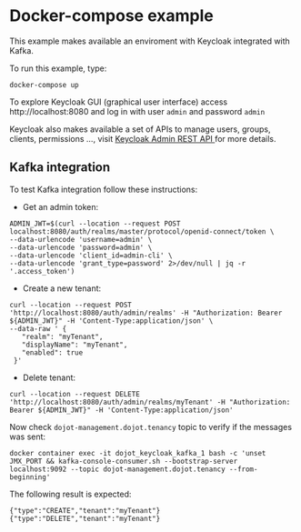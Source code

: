 # Docker-compose example

This example makes available an enviroment with Keycloak integrated with Kafka.

To run this example, type:
```
docker-compose up
```

To explore Keycloak GUI (graphical user interface) access http://localhost:8080 and log in with user ```admin``` and password ```admin```

Keycloak also makes available a set of APIs to manage users, groups, clients, permissions ..., visit [Keycloak Admin REST API
](https://www.keycloak.org/docs-api/5.0/rest-api/index.html) for more details.

## Kafka integration
To test Kafka integration follow these instructions:

- Get an admin token:
```
ADMIN_JWT=$(curl --location --request POST localhost:8080/auth/realms/master/protocol/openid-connect/token \
--data-urlencode 'username=admin' \
--data-urlencode 'password=admin' \
--data-urlencode 'client_id=admin-cli' \
--data-urlencode 'grant_type=password' 2>/dev/null | jq -r '.access_token')
``` 

- Create a new tenant:
```
curl --location --request POST 'http://localhost:8080/auth/admin/realms' -H "Authorization: Bearer ${ADMIN_JWT}" -H 'Content-Type:application/json' \
--data-raw ' {
   "realm": "myTenant",
   "displayName": "myTenant",
   "enabled": true
 }'
``` 

- Delete tenant:
```
curl --location --request DELETE 'http://localhost:8080/auth/admin/realms/myTenant' -H "Authorization: Bearer ${ADMIN_JWT}" -H 'Content-Type:application/json'
 ```
 
Now check ```dojot-management.dojot.tenancy``` topic to verify if the messages was sent:
```
docker container exec -it dojot_keycloak_kafka_1 bash -c 'unset JMX_PORT && kafka-console-consumer.sh --bootstrap-server localhost:9092 --topic dojot-management.dojot.tenancy --from-beginning'
```

The following result is expected:
```
{"type":"CREATE","tenant":"myTenant"}
{"type":"DELETE","tenant":"myTenant"}
```
 
